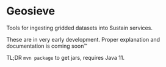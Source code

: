# Geosieve

Tools for ingesting gridded datasets into Sustain services.

These are in very early development. Proper explanation and documentation is coming soon™

TL;DR `mvn package` to get jars, requires Java 11.
